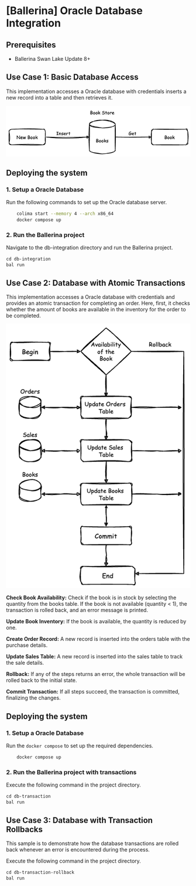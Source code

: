 # [Ballerina] Oracle Database Integration

## Prerequisites

- Ballerina Swan Lake Update 8+

## Use Case 1: Basic Database Access

This implementation accesses a Oracle database with credentials inserts a new record into a table and then retrieves it.

![Database Access](./resources/db_access.png)

## Deploying the system

### 1. Setup a Oracle Database

Run the following commands to set up the Oracle database server.

```sh
    colima start --memory 4 --arch x86_64   
    docker compose up
```

### 2. Run the Ballerina project

Navigate to the db-integration directory and run the Ballerina project.

```ballerina
cd db-integration
bal run
```

## Use Case 2: Database with Atomic Transactions

This implementation accesses a Oracle database with credentials and provides an atomic transaction for completing an order. Here, first, it checks whether the amount of books are available in the inventory for the order to be completed.

![Database with Atomic Transactions](./resources/transaction.png)

**Check Book Availability:** Check if the book is in stock by selecting the quantity from the books table. If the book is not available (quantity < 1), the transaction is rolled back, and an error message is printed.

**Update Book Inventory:** If the book is available, the quantity is reduced by one.

**Create Order Record:** A new record is inserted into the orders table with the purchase details.

**Update Sales Table:** A new record is inserted into the sales table to track the sale details.

**Rollback:** If any of the steps returns an error, the whole transaction will be rolled back to the initial state.

**Commit Transaction:** If all steps succeed, the transaction is committed, finalizing the changes.

## Deploying the system

### 1. Setup a Oracle Database

Run the `docker compose` to set up the required dependencies.

```sh
    docker compose up
```

### 2. Run the Ballerina project with transactions

Execute the following command in the project directory.

```ballerina
cd db-transaction
bal run
```

## Use Case 3: Database with Transaction Rollbacks

This sample is to demonstrate how the database transactions are rolled back whenever an error is encountered during the process.

Execute the following command in the project directory.

```ballerina
cd db-transaction-rollback
bal run
```
